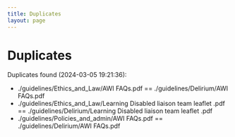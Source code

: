 ```yaml
---
title: Duplicates
layout: page
---
```


# Duplicates

Duplicates found (2024-03-05 19:21:36):

- ./guidelines/Ethics_and_Law/AWI FAQs.pdf == ./guidelines/Delirium/AWI FAQs.pdf
- ./guidelines/Ethics_and_Law/Learning Disabled liaison team leaflet .pdf == ./guidelines/Delirium/Learning Disabled liaison team leaflet .pdf
- ./guidelines/Policies_and_admin/AWI FAQs.pdf == ./guidelines/Delirium/AWI FAQs.pdf